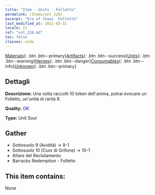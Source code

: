 ```yaml
---
title: "Item - Units - Folletto"
permalink: /Items/unt_226/
excerpt: "Era of Chaos  Folletto"
last_modified_at: 2021-03-31
locale: it
ref: "unt_226.md"
toc: false
classes: wide
---
```

 [Materials](/it/Items/){: .btn .btn--primary}[Artifacts](/it/Items/Artifacts/){: .btn .btn--success}[Units](/it/Items/Units/){: .btn .btn--warning}[Heroes](/it/Items/Heroes/){: .btn .btn--danger}[Consumables](/it/Items/Consumables/){: .btn .btn--info}[Unknown](/it/Items/Unknown/){: .btn .btn--primary}

## Dettagli
 **Descrizione:** Una volta raccolti 10 token dell'anima, potrai evocare un Folletto, un'unità di rarità R.

 **Quality:** <span style="color: #0000CD">OK</span>

 **Type:** Unit Soul

## Gather

*    Sottosuolo 9 (Avidità) -> 9-1 
*    Sottosuolo 10 (Cuor di Grifone) -> 10-1 
*    Altare del Reclutamento 
*    Barracks Redemption - Folletto 

## This item contains:

  None

